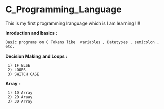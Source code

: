 # C_Programming_Language
This is my first programming lranguage which is I am learning !!!!

**Inroduction and basics :**

    Basic programs on C Tokens like  variables , Datetypes , semicolon , etc.
    
**Decision Making and Loops :**

     1) IF ELSE
     2) LOOPS
     3) SWITCH CASE
 **Array :**

     1) 1D Array
     2) 2D Araay
     3) 3D Array

